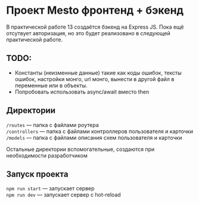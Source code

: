 # Проект Mesto фронтенд + бэкенд
В практической работе 13 создаётся бэкенд на Express JS. Пока ещё отсутвует авторизация, но это будет реализовано в следующей практической работе.

## TODO:
- Константы (неизменные данные) такие как коды ошибок, тексты ошибок, настройки монго, url монго,  вынести в другой файл в переменные или в объекты.
- Попробовать использовать async/await вместо then

## Директории

`/routes` — папка с файлами роутера  
`/controllers` — папка с файлами контроллеров пользователя и карточки   
`/models` — папка с файлами описания схем пользователя и карточки  
  
Остальные директории вспомогательные, создаются при необходимости разработчиком

## Запуск проекта

`npm run start` — запускает сервер   
`npm run dev` — запускает сервер с hot-reload
